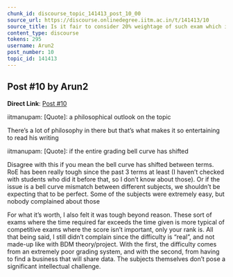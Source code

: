 ```yaml
---
chunk_id: discourse_topic_141413_post_10_00
source_url: https://discourse.onlinedegree.iitm.ac.in/t/141413/10
source_title: Is it fair to consider 20% weightage of such exam which is impossible to solve in given time (i.e. ROE)
content_type: discourse
tokens: 295
username: Arun2
post_number: 10
topic_id: 141413
---
```


## Post #10 by Arun2

**Direct Link**: [Post #10](https://discourse.onlinedegree.iitm.ac.in/t/141413/10)

iitmanupam:
[Quote]: 
a philosophical outlook on the topic

There’s a lot of philosophy in there but that’s what makes it so entertaining to read his writing

iitmanupam:
[Quote]: 
if the entire grading bell curve has shifted

Disagree with this if you mean the bell curve has shifted between terms. RoE has been really tough since the past 3 terms at least (I haven’t checked with students who did it before that, so I don’t know about those). Or if the issue is a bell curve mismatch between different subjects, we shouldn’t be expecting that to be perfect. Some of the subjects were extremely easy, but nobody complained about those

For what it’s worth, I also felt it was tough beyond reason. These sort of exams where the time required far exceeds the time given is more typical of competitive exams where the score isn’t important, only your rank is. All that being said, I still didn’t complain since the difficulty is “real”, and not made-up like with BDM theory/project. With the first, the difficulty comes from an extremely poor grading system, and with the second, from having to find a business that will share data. The subjects themselves don’t pose a significant intellectual challenge.
